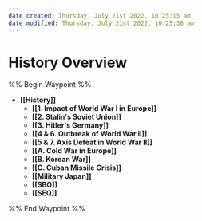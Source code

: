 ```yaml
---
date created: Thursday, July 21st 2022, 10:25:15 am
date modified: Thursday, July 21st 2022, 10:25:36 am
---
```


# History Overview

%% Begin Waypoint %%
- **[[History]]**
	- **[[1. Impact of World War I in Europe]]**
	- **[[2. Stalin's Soviet Union]]**
	- **[[3. Hitler's Germany]]**
	- **[[4 & 6. Outbreak of World War II]]**
	- **[[5 & 7. Axis Defeat in World War II]]**
	- **[[A. Cold War in Europe]]**
	- **[[B. Korean War]]**
	- **[[C. Cuban Missile Crisis]]**
	- **[[Military Japan]]**
	- **[[SBQ]]**
	- **[[SEQ]]**

%% End Waypoint %%